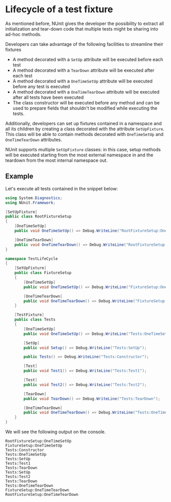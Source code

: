 # Lifecycle of a test fixture

As mentioned before, NUnit gives the developer the possibility to extract all initialization and tear-down code that multiple tests might be sharing into ad-hoc methods.

Developers can take advantage of the following facilities to streamline their fixtures

* A method decorated with a `SetUp` attribute will be executed before each test
* A method decorated with a `TearDown` attribute will be executed after each test
* A method decorated with a `OneTimeSetUp` attribute will be executed before any test is executed
* A method decorated with a `OneTimeTearDown` attribute will be executed after all tests have been executed 
* The class constructor will be executed before any method and can be used to prepare fields that shouldn't be modified while executing the tests.

Additionally, developers can set up fixtures contained in a namespace and all its children by creating a class decorated with the attribute `SetUpFixture`. This class will be able to contain methods decorated with `OneTimeSetUp` and `OneTimeTearDown` attributes.

NUnit supports multiple `SetUpFixture` classes: in this case, setup methods will be executed starting from the most external namespace in and the teardown from the most internal namespace out.

## Example

Let's execute all tests contained in the snippet below:

```csharp
using System.Diagnostics;
using NUnit.Framework;

[SetUpFixture]
public class RootFixtureSetup
{
    [OneTimeSetUp]
    public void OneTimeSetUp() => Debug.WriteLine("RootFixtureSetup:OneTimeSetUp");

    [OneTimeTearDown]
    public void OneTimeTearDown() => Debug.WriteLine("RootFixtureSetup:OneTimeTearDown");
}

namespace TestLifeCycle
{
    [SetUpFixture]
    public class FixtureSetup
    {
        [OneTimeSetUp]
        public void OneTimeSetUp() => Debug.WriteLine("FixtureSetup:OneTimeSetUp");

        [OneTimeTearDown]
        public void OneTimeTearDown() => Debug.WriteLine("FixtureSetup:OneTimeTearDown");
    }

    [TestFixture]
    public class Tests
    {
        [OneTimeSetUp]
        public void OneTimeSetUp() => Debug.WriteLine("Tests:OneTimeSetUp");

        [SetUp]
        public void Setup() => Debug.WriteLine("Tests:SetUp");

        public Tests() => Debug.WriteLine("Tests:Constructor");

        [Test]
        public void Test1() => Debug.WriteLine("Tests:Test1");

        [Test]
        public void Test2() => Debug.WriteLine("Tests:Test2");

        [TearDown]
        public void TearDown() => Debug.WriteLine("Tests:TearDown");

        [OneTimeTearDown]
        public void OneTimeTearDown() => Debug.WriteLine("Tests:OneTimeTearDown");
    }
}
```

We will see the following output on the console.

```text
RootFixtureSetup:OneTimeSetUp
FixtureSetup:OneTimeSetUp
Tests:Constructor
Tests:OneTimeSetUp
Tests:SetUp
Tests:Test1
Tests:TearDown
Tests:SetUp
Tests:Test2
Tests:TearDown
Tests:OneTimeTearDown
FixtureSetup:OneTimeTearDown
RootFixtureSetup:OneTimeTearDown
```

